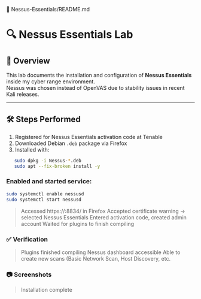 📂 Nessus-Essentials/README.md
# 🔍 Nessus Essentials Lab

## 📌 Overview
This lab documents the installation and configuration of **Nessus Essentials** inside my cyber range environment.  
Nessus was chosen instead of OpenVAS due to stability issues in recent Kali releases.

---

## 🛠️ Steps Performed
1. Registered for Nessus Essentials activation code at Tenable
2. Downloaded Debian `.deb` package via Firefox
3. Installed with:


```bash
   sudo dpkg -i Nessus-*.deb
   sudo apt --fix-broken install -y
```

### Enabled and started service:

```bash
sudo systemctl enable nessusd
sudo systemctl start nessusd
```

> Accessed https://<ip>:8834/ in Firefox
> Accepted certificate warning → selected Nessus Essentials
> Entered activation code, created admin account
> Waited for plugins to finish compiling


### ✅ Verification

> Plugins finished compiling
> Nessus dashboard accessible
> Able to create new scans (Basic Network Scan, Host Discovery, etc. 


### 📷 Screenshots

> Installation complete

